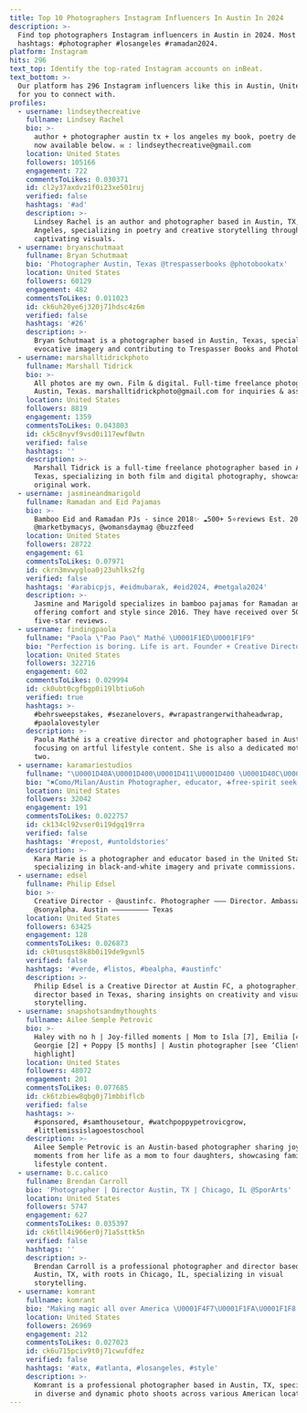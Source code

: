 ```yaml
---
title: Top 10 Photographers Instagram Influencers In Austin In 2024
description: >-
  Find top photographers Instagram influencers in Austin in 2024. Most popular
  hashtags: #photographer #losangeles #ramadan2024.
platform: Instagram
hits: 296
text_top: Identify the top-rated Instagram accounts on inBeat.
text_bottom: >-
  Our platform has 296 Instagram influencers like this in Austin, United States
  for you to connect with.
profiles:
  - username: lindseythecreative
    fullname: Lindsey Rachel
    bio: >-
      author + photographer austin tx + los angeles my book, poetry de la sōl is
      now available below. ✉️ : lindseythecreative@gmail.com
    location: United States
    followers: 105166
    engagement: 722
    commentsToLikes: 0.030371
    id: cl2y37axdvz1f0i23xe501ruj
    verified: false
    hashtags: '#ad'
    description: >-
      Lindsey Rachel is an author and photographer based in Austin, TX, and Los
      Angeles, specializing in poetry and creative storytelling through
      captivating visuals.
  - username: bryanschutmaat
    fullname: Bryan Schutmaat
    bio: 'Photographer Austin, Texas @trespasserbooks @photobookatx'
    location: United States
    followers: 60129
    engagement: 482
    commentsToLikes: 0.011023
    id: ck6uh20ye6j320j71hdsc4z6m
    verified: false
    hashtags: '#26'
    description: >-
      Bryan Schutmaat is a photographer based in Austin, Texas, specializing in
      evocative imagery and contributing to Trespasser Books and Photobook ATX.
  - username: marshalltidrickphoto
    fullname: Marshall Tidrick
    bio: >-
      All photos are my own. Film & digital. Full-time freelance photographer.
      Austin, Texas. marshalltidrickphoto@gmail.com for inquiries & assignments
    location: United States
    followers: 8819
    engagement: 1359
    commentsToLikes: 0.043803
    id: ck5c8nyvf9vsd0i117ewf8wtn
    verified: false
    hashtags: ''
    description: >-
      Marshall Tidrick is a full-time freelance photographer based in Austin,
      Texas, specializing in both film and digital photography, showcasing
      original work.
  - username: jasmineandmarigold
    fullname: Ramadan and Eid Pajamas
    bio: >-
      Bamboo Eid and Ramadan PJs - since 2018✨ ☁️500+ 5⭐️reviews Est. 2016
      @marketbymacys, @womansdaymag @buzzfeed
    location: United States
    followers: 28722
    engagement: 61
    commentsToLikes: 0.07971
    id: ckrn3mvwygloa0j23uhlks2fg
    verified: false
    hashtags: '#arabicpjs, #eidmubarak, #eid2024, #metgala2024'
    description: >-
      Jasmine and Marigold specializes in bamboo pajamas for Ramadan and Eid,
      offering comfort and style since 2016. They have received over 500
      five-star reviews.
  - username: findingpaola
    fullname: "Paola \"Pao Pao\" Mathé \U0001F1ED\U0001F1F9"
    bio: "Perfection is boring. Life is art. Founder + Creative Director @fanmdjanm • Mom x 2 • Photographer \U0001F4CDAustin"
    location: United States
    followers: 322716
    engagement: 602
    commentsToLikes: 0.029994
    id: ck0ubt0cgfbgp0i19lbtiu6oh
    verified: true
    hashtags: >-
      #behrsweepstakes, #sezanelovers, #wrapastrangerwithaheadwrap,
      #paolalovestyler
    description: >-
      Paola Mathé is a creative director and photographer based in Austin,
      focusing on artful lifestyle content. She is also a dedicated mother of
      two.
  - username: karamariestudios
    fullname: "\U0001D40A\U0001D400\U0001D411\U0001D400 \U0001D40C\U0001D400\U0001D411\U0001D408\U0001D404"
    bio: "✖️Como/Milan/Austin Photographer, educator, ➕free-spirit seeker . #blackandwhite specialized private commissions. Email is best \U0001F576"
    location: United States
    followers: 32042
    engagement: 191
    commentsToLikes: 0.022757
    id: ck134cl92vser0i19dgq19rra
    verified: false
    hashtags: '#repost, #untoldstories'
    description: >-
      Kara Marie is a photographer and educator based in the United States,
      specializing in black-and-white imagery and private commissions. 
  - username: edsel
    fullname: Philip Edsel
    bio: >-
      Creative Director - @austinfc. Photographer ——— Director. Ambassador ——
      @sonyalpha. Austin ————————— Texas
    location: United States
    followers: 63425
    engagement: 128
    commentsToLikes: 0.026873
    id: ck0tusqst8k8b0i19de9gvnl5
    verified: false
    hashtags: '#verde, #listos, #bealpha, #austinfc'
    description: >-
      Philip Edsel is a Creative Director at Austin FC, a photographer, and a
      director based in Texas, sharing insights on creativity and visual
      storytelling.
  - username: snapshotsandmythoughts
    fullname: Ailee Semple Petrovic
    bio: >-
      Haley with no h | Joy-filled moments | Mom to Isla [7], Emilia [4],
      Georgie [2] + Poppy [5 months] | Austin photographer [see ‘Clients’
      highlight]
    location: United States
    followers: 48072
    engagement: 201
    commentsToLikes: 0.077685
    id: ck6tzbiew8qbg0j71mbbiflcb
    verified: false
    hashtags: >-
      #sponsored, #samthousetour, #watchpoppypetrovicgrow,
      #littlemissislagoestoschool
    description: >-
      Ailee Semple Petrovic is an Austin-based photographer sharing joy-filled
      moments from her life as a mom to four daughters, showcasing family and
      lifestyle content.
  - username: b.c.calico
    fullname: Brendan Carroll
    bio: 'Photographer | Director Austin, TX | Chicago, IL @SporArts'
    location: United States
    followers: 5747
    engagement: 627
    commentsToLikes: 0.035397
    id: ck6tll4i966er0j71a5sttk5n
    verified: false
    hashtags: ''
    description: >-
      Brendan Carroll is a professional photographer and director based in
      Austin, TX, with roots in Chicago, IL, specializing in visual
      storytelling.
  - username: komrant
    fullname: komrant
    bio: "Making magic all over America \U0001F4F7\U0001F1FA\U0001F1F8 For shoots DM me \U0001F4CD currently in Austin, TX"
    location: United States
    followers: 26969
    engagement: 212
    commentsToLikes: 0.027023
    id: ck6u715pciv9t0j71cwufdfez
    verified: false
    hashtags: '#atx, #atlanta, #losangeles, #style'
    description: >-
      Komrant is a professional photographer based in Austin, TX, specializing
      in diverse and dynamic photo shoots across various American locations.
---
```


